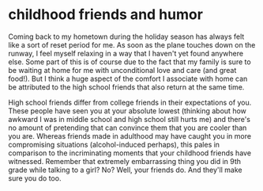 # childhood friends and humor

Coming back to my hometown during the holiday season has always felt like a sort of reset period for me. As soon as the plane touches down on the runway, I feel myself relaxing in a way that I haven't yet found anywhere else. Some part of this is of course due to the fact that my family is sure to be waiting at home for me with unconditional love and care (and great food!). But I think a huge aspect of the comfort I associate with home can be attributed to the high school friends that also return at the same time.

High school friends differ from college friends in their expectations of you. These people have seen you at your absolute lowest (thinking about how awkward I was in middle school and high school still hurts me) and there's no amount of pretending that can convince them that you are cooler than you are. Whereas friends made in adulthood may have caught you in more compromising situations (alcohol-induced perhaps), this pales in comparison to the incriminating moments that your childhood friends have witnessed. Remember that extremely embarrassing thing you did in 9th grade while talking to a girl? No? Well, your friends do. And they'll make sure you do too.
